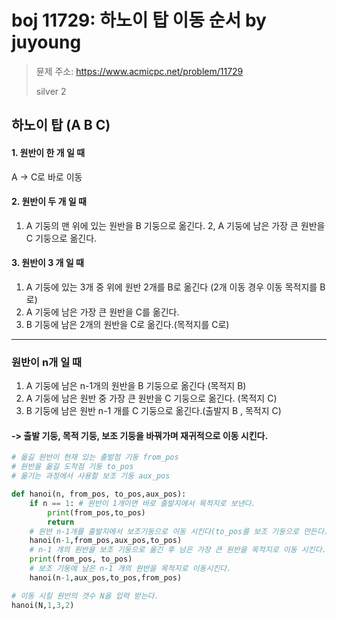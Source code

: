 # boj 11729: 하노이 탑 이동 순서 by juyoung
> 뮨제 주소: https://www.acmicpc.net/problem/11729
> 
> silver 2


## 하노이 탑 (A B C)

#### 1. 원반이 한 개 일 때
  A -> C로  바로 이동
#### 2. 원반이 두 개 일 때
  1. A 기둥의 맨 위에 있는 원반을 B 기둥으로 옮긴다.
  2, A 기둥에 남은 가장 큰 원반을 C 기둥으로 옮긴다.
     
#### 3. 원반이 3 개 일 때
  1. A 기둥에 있는 3개 중 위에 원반 2개를 B로 옮긴다 (2개 이동 경우 이동 목적지를 B로)
  2. A 기둥에 남은 가장 큰 원반을 C를 옮긴다.
  3. B 기둥에 남은 2개의 원반을 C로 옮긴다.(목적지를 C로)
---
### 원반이 n개 일 때
1. A 기둥에 남은 n-1개의 원반을 B 기둥으로 옮긴다 (목적지 B)
2. A 기둥에 남은 원반 중 가장 큰 원반을 C 기둥으로 옮긴다. (목적지 C)
3. B 기둥에 남은 원반 n-1 개를 C 기둥으로 옮긴다.(출발지 B , 목적지 C)

#### -> 출발 기둥, 목적 기둥, 보조 기둥을 바꿔가며 재귀적으로 이동 시킨다.
```python
# 옮길 원반이 현재 있는 출발점 기둥 from_pos
# 원반을 옮길 도착점 기둥 to_pos
# 옮기는 과정에서 사용할 보조 기둥 aux_pos

def hanoi(n, from_pos, to_pos,aux_pos):
    if n == 1: # 원반이 1개이면 바로 출발지에서 목적지로 보낸다.
        print(from_pos,to_pos)
        return
    # 원반 n-1개를 출발지에서 보조기둥으로 이동 시킨다(to_pos를 보조 기둥으로 만든다.)
    hanoi(n-1,from_pos,aux_pos,to_pos)
    # n-1 개의 원반을 보조 기둥으로 옮긴 후 남은 가장 큰 원반을 목적지로 이동 시킨다.
    print(from_pos, to_pos)
    # 보조 기둥에 남은 n-1 개의 원반을 목적지로 이동시킨다.
    hanoi(n-1,aux_pos,to_pos,from_pos)

# 이동 시킬 원반의 갯수 N을 입력 받는다.
hanoi(N,1,3,2)
```


